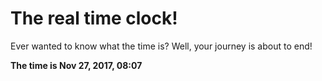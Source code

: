 # The real time clock!

Ever wanted to know what the time is? Well, your journey is about to end!

**The time is Nov 27, 2017, 08:07**